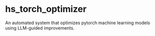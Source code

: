 # hs_torch_optimizer
An automated system that optimizes pytorch machine learning models using LLM-guided improvements.
